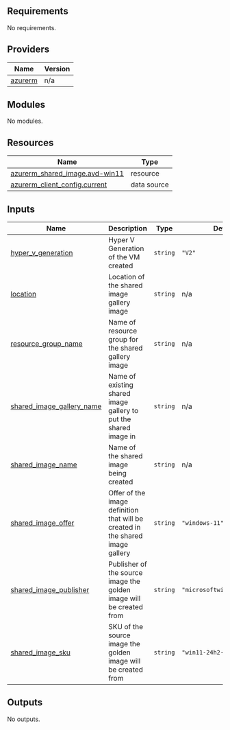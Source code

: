 <!-- BEGIN_TF_DOCS -->
## Requirements

No requirements.

## Providers

| Name | Version |
|------|---------|
| <a name="provider_azurerm"></a> [azurerm](#provider\_azurerm) | n/a |

## Modules

No modules.

## Resources

| Name | Type |
|------|------|
| [azurerm_shared_image.avd-win11](https://registry.terraform.io/providers/hashicorp/azurerm/latest/docs/resources/shared_image) | resource |
| [azurerm_client_config.current](https://registry.terraform.io/providers/hashicorp/azurerm/latest/docs/data-sources/client_config) | data source |

## Inputs

| Name | Description | Type | Default | Required |
|------|-------------|------|---------|:--------:|
| <a name="input_hyper_v_generation"></a> [hyper\_v\_generation](#input\_hyper\_v\_generation) | Hyper V Generation of the VM created | `string` | `"V2"` | no |
| <a name="input_location"></a> [location](#input\_location) | Location of the shared image gallery image | `string` | n/a | yes |
| <a name="input_resource_group_name"></a> [resource\_group\_name](#input\_resource\_group\_name) | Name of resource group for the shared gallery image | `string` | n/a | yes |
| <a name="input_shared_image_gallery_name"></a> [shared\_image\_gallery\_name](#input\_shared\_image\_gallery\_name) | Name of existing shared image gallery to put the shared image in | `string` | n/a | yes |
| <a name="input_shared_image_name"></a> [shared\_image\_name](#input\_shared\_image\_name) | Name of the shared image being created | `string` | n/a | yes |
| <a name="input_shared_image_offer"></a> [shared\_image\_offer](#input\_shared\_image\_offer) | Offer of the image definition that will be created in the shared image gallery | `string` | `"windows-11"` | no |
| <a name="input_shared_image_publisher"></a> [shared\_image\_publisher](#input\_shared\_image\_publisher) | Publisher of the source image the golden image will be created from | `string` | `"microsoftwindowsdesktop"` | no |
| <a name="input_shared_image_sku"></a> [shared\_image\_sku](#input\_shared\_image\_sku) | SKU of the source image the golden image will be created from | `string` | `"win11-24h2-avd"` | no |

## Outputs

No outputs.
<!-- END_TF_DOCS -->